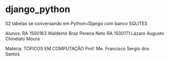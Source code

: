 # django_python
02 tabelas se conversando em Python+Django com banco SQLITE3

Alunos: 
RA 1500163 Waldemir Braz Pereira Neto 
RA 1500171 Lázaro Augusto Chinelato Moura

Matéria: TÓPICOS EM COMPUTAÇÃO
Prof. Me. Francisco Sergio dos Santos
